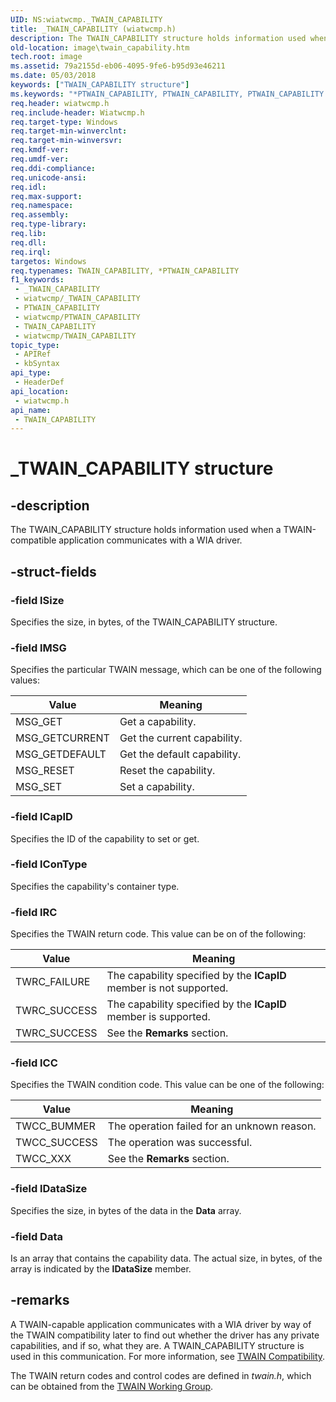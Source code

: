 ```yaml
---
UID: NS:wiatwcmp._TWAIN_CAPABILITY
title: _TWAIN_CAPABILITY (wiatwcmp.h)
description: The TWAIN_CAPABILITY structure holds information used when a TWAIN-compatible application communicates with a WIA driver.
old-location: image\twain_capability.htm
tech.root: image
ms.assetid: 79a2155d-eb06-4095-9fe6-b95d93e46211
ms.date: 05/03/2018
keywords: ["TWAIN_CAPABILITY structure"]
ms.keywords: "*PTWAIN_CAPABILITY, PTWAIN_CAPABILITY, PTWAIN_CAPABILITY structure pointer [Imaging Devices], TWAIN_CAPABILITY, TWAIN_CAPABILITY structure [Imaging Devices], _TWAIN_CAPABILITY, image.twain_capability, wiastrct_12204cb8-d0ad-46d5-a741-4522ba28006b.xml, wiatwcmp/PTWAIN_CAPABILITY, wiatwcmp/TWAIN_CAPABILITY"
req.header: wiatwcmp.h
req.include-header: Wiatwcmp.h
req.target-type: Windows
req.target-min-winverclnt: 
req.target-min-winversvr: 
req.kmdf-ver: 
req.umdf-ver: 
req.ddi-compliance: 
req.unicode-ansi: 
req.idl: 
req.max-support: 
req.namespace: 
req.assembly: 
req.type-library: 
req.lib: 
req.dll: 
req.irql: 
targetos: Windows
req.typenames: TWAIN_CAPABILITY, *PTWAIN_CAPABILITY
f1_keywords:
 - _TWAIN_CAPABILITY
 - wiatwcmp/_TWAIN_CAPABILITY
 - PTWAIN_CAPABILITY
 - wiatwcmp/PTWAIN_CAPABILITY
 - TWAIN_CAPABILITY
 - wiatwcmp/TWAIN_CAPABILITY
topic_type:
 - APIRef
 - kbSyntax
api_type:
 - HeaderDef
api_location:
 - wiatwcmp.h
api_name:
 - TWAIN_CAPABILITY
---
```


# _TWAIN_CAPABILITY structure


## -description

The TWAIN_CAPABILITY structure holds information used when a TWAIN-compatible application communicates with a WIA driver.

## -struct-fields

### -field lSize

Specifies the size, in bytes, of the TWAIN_CAPABILITY structure.

### -field lMSG

Specifies the particular TWAIN message, which can be one of the following values:

| Value | Meaning |
| --- | --- |
| MSG_GET | Get a capability. |
| MSG_GETCURRENT | Get the current capability. |
| MSG_GETDEFAULT | Get the default capability. |
| MSG_RESET | Reset the capability. |
| MSG_SET | Set a capability. |

### -field lCapID

Specifies the ID of the capability to set or get.

### -field lConType

Specifies the capability's container type.

### -field lRC

Specifies the TWAIN return code. This value can be on of the following:

| Value | Meaning |
| --- | --- |
| TWRC_FAILURE | The capability specified by the **lCapID** member is not supported. |
| TWRC_SUCCESS | The capability specified by the **lCapID** member is supported. |
| TWRC_SUCCESS | See the **Remarks** section. |

### -field lCC

Specifies the TWAIN condition code. This value can be one of the following:

| Value | Meaning |
| --- | --- |
| TWCC_BUMMER | The operation failed for an unknown reason. |
| TWCC_SUCCESS | The operation was successful. |
| TWCC_XXX | See the **Remarks** section. |

### -field lDataSize

Specifies the size, in bytes of the data in the **Data** array.

### -field Data

Is an array that contains the capability data. The actual size, in bytes, of the array is indicated by the **lDataSize** member.

## -remarks

A TWAIN-capable application communicates with a WIA driver by way of the TWAIN compatibility later to find out whether the driver has any private capabilities, and if so, what they are. A TWAIN_CAPABILITY structure is used in this communication. For more information, see [TWAIN Compatibility](/windows-hardware/drivers/image/twain-compatibility).

The TWAIN return codes and control codes are defined in *twain.h*, which can be obtained from the [TWAIN Working Group](https://www.twain.org).